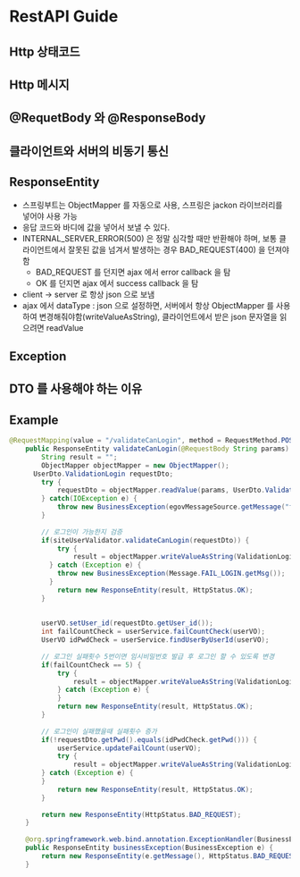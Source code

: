 # RestAPI Guide

## Http 상태코드

## Http 메시지 

## @RequetBody 와 @ResponseBody

## 클라이언트와 서버의 비동기 통신

## ResponseEntity

- 스프링부트는 ObjectMapper 를 자동으로 사용, 스프링은 jackon 라이브러리를 넣어야 사용 가능
- 응답 코드와 바디에 값을 넣어서 보낼 수 있다.
- INTERNAL_SERVER_ERROR(500) 은 정말 심각할 때만 반환해야 하며, 보통 클라이언트에서 잘못된 값을 넘겨서 발생하는 경우 BAD_REQUEST(400) 을 던져야함
  - BAD_REQUEST 를 던지면 ajax 에서 error callback 을 탐
  - OK 를 던지면 ajax 에서 success callback 을 탐
- client -> server 로 항상 json 으로 보냄
- ajax 에서 dataType : json 으로 설정하면, 서버에서 항상 ObjectMapper 를 사용하여 변경해줘야함(writeValueAsString), 클라이언트에서 받은 json 문자열을 읽으려면 readValue

## Exception

## DTO 를 사용해야 하는 이유

## Example

```java
@RequestMapping(value = "/validateCanLogin", method = RequestMethod.POST, produces = "application/json; charset=utf8")
    public ResponseEntity validateCanLogin(@RequestBody String params) {
    	String result = "";
    	ObjectMapper objectMapper = new ObjectMapper();
      UserDto.ValidationLogin requestDto;
        try {
            requestDto = objectMapper.readValue(params, UserDto.ValidationLogin.class);
        } catch(IOException e) {
            throw new BusinessException(egovMessageSource.getMessage("fail.user.validateId"));
        }
        
        // 로그인이 가능한지 검증
        if(siteUserValidator.validateCanLogin(requestDto)) {
        	try {
        		result = objectMapper.writeValueAsString(ValidationLoginResponse.SUCCESS_LOGIN);
          } catch (Exception e) {
            throw new BusinessException(Message.FAIL_LOGIN.getMsg()); 
          } 
        	return new ResponseEntity(result, HttpStatus.OK);
        }
        
        
        userVO.setUser_id(requestDto.getUser_id());
        int failCountCheck = userService.failCountCheck(userVO);
        UserVO idPwdCheck = userService.findUserByUserId(userVO);
        
        // 로그인 실패횟수 5번이면 임시비밀번호 발급 후 로그인 할 수 있도록 변경
        if(failCountCheck == 5) {
        	try {
        		result = objectMapper.writeValueAsString(ValidationLoginResponse.EXCEED_FAIL_COUNT);
			} catch (Exception e) {
			} 
        	return new ResponseEntity(result, HttpStatus.OK);
        }
        
        // 로그인이 실패했을때 실패횟수 증가
        if(!requestDto.getPwd().equals(idPwdCheck.getPwd())) {
        	userService.updateFailCount(userVO);
        	try {
        		result = objectMapper.writeValueAsString(ValidationLoginResponse.FAIL_LOGIN);
        } catch (Exception e) {
        } 
        	return new ResponseEntity(result, HttpStatus.OK);
        }
        
        return new ResponseEntity(HttpStatus.BAD_REQUEST);
    }
    
    @org.springframework.web.bind.annotation.ExceptionHandler(BusinessException.class)
    public ResponseEntity businessException(BusinessException e) {
        return new ResponseEntity(e.getMessage(), HttpStatus.BAD_REQUEST);
    }
```
